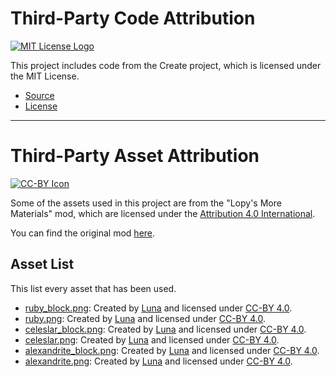 # Third-Party Code Attribution

[![MIT License Logo](https://img.shields.io/badge/License-MIT-7851a9)](https://choosealicense.com/licenses/mit/)

This project includes code from the Create project, which is licensed under the MIT License.

- [Source](https://github.com/Creators-of-Create/Create/)
- [License](https://github.com/Creators-of-Create/Create/blob/mc1.19/dev/LICENSE)

---

# Third-Party Asset Attribution

[![CC-BY Icon](https://mirrors.creativecommons.org/presskit/buttons/80x15/png/by.png)](http://creativecommons.org/licenses/by/4.0/)

Some of the assets used in this project are from the "Lopy's More Materials" mod, which are licensed under
the [Attribution 4.0 International](http://creativecommons.org/licenses/by/4.0/).

You can find the original mod [here](https://www.curseforge.com/minecraft/mc-mods/morematerials).

## Asset List

This list every asset that has been used.

- [ruby_block.png](./src/main/resources/assets/morematerials/textures/block/storage_blocks/ruby.png): Created by [Luna](https://legacy.curseforge.com/members/luna/projects) and licensed under [CC-BY 4.0](http://creativecommons.org/licenses/by/4.0/).
- [ruby.png](./src/main/resources/assets/morematerials/textures/item/gems/ruby.png): Created by [Luna](https://legacy.curseforge.com/members/luna/projects) and licensed under [CC-BY 4.0](http://creativecommons.org/licenses/by/4.0/).
- [celeslar_block.png](./src/main/resources/assets/morematerials/textures/block/storage_blocks/celeslar.png): Created by [Luna](https://legacy.curseforge.com/members/luna/projects) and licensed under [CC-BY 4.0](http://creativecommons.org/licenses/by/4.0/).
- [celeslar.png](./src/main/resources/assets/morematerials/textures/item/ingots/celeslar.png): Created by [Luna](https://legacy.curseforge.com/members/luna/projects) and licensed under [CC-BY 4.0](http://creativecommons.org/licenses/by/4.0/).
- [alexandrite_block.png](./src/main/resources/assets/morematerials/textures/block/storage_blocks/alexandrite.png): Created by [Luna](https://legacy.curseforge.com/members/luna/projects) and licensed under [CC-BY 4.0](http://creativecommons.org/licenses/by/4.0/).
- [alexandrite.png](./src/main/resources/assets/morematerials/textures/item/gems/alexandrite.png): Created by [Luna](https://legacy.curseforge.com/members/luna/projects) and licensed under [CC-BY 4.0](http://creativecommons.org/licenses/by/4.0/).
